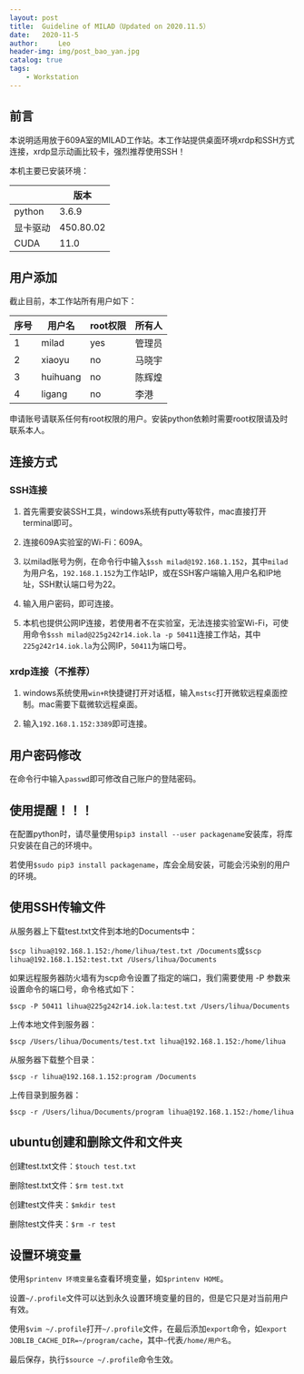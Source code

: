 ```yaml
---
layout: post
title:  Guideline of MILAD（Updated on 2020.11.5）
date:   2020-11-5
author:     Leo
header-img: img/post_bao_yan.jpg
catalog: true
tags:
    - Workstation
---
```



## 前言

本说明适用放于609A室的MILAD工作站。本工作站提供桌面环境xrdp和SSH方式连接，xrdp显示动画比较卡，强烈推荐使用SSH！

本机主要已安装环境：

|     |  版本  |  
|  ----  | ----  |  
| python  | 3.6.9 | 
| 显卡驱动  | 450.80.02 | 
| CUDA  | 11.0 | 

## 用户添加

截止目前，本工作站所有用户如下：

|  序号   |  用户名  |  root权限 | 所有人|
|  ----  | ----  |  ----  | ----  |
| 1  | milad | yes | 管理员 |
| 2  | xiaoyu | no | 马晓宇 |
| 3  | huihuang | no | 陈辉煌 |
| 4  | ligang | no | 李港 |

申请账号请联系任何有root权限的用户。安装python依赖时需要root权限请及时联系本人。

## 连接方式
### SSH连接
1. 首先需要安装SSH工具，windows系统有putty等软件，mac直接打开terminal即可。

2. 连接609A实验室的Wi-Fi：609A。

3. 以milad账号为例，在命令行中输入`$ssh milad@192.168.1.152`，其中`milad`为用户名，`192.168.1.152`为工作站IP，或在SSH客户端输入用户名和IP地址，SSH默认端口号为22。

4. 输入用户密码，即可连接。

5. 本机也提供公网IP连接，若使用者不在实验室，无法连接实验室Wi-Fi，可使用命令`$ssh milad@225g242r14.iok.la -p 50411`连接工作站，其中`225g242r14.iok.la`为公网IP，`50411`为端口号。

### xrdp连接（不推荐）
1. windows系统使用`win+R`快捷键打开对话框，输入`mstsc`打开微软远程桌面控制。mac需要下载微软远程桌面。

2. 输入`192.168.1.152:3389`即可连接。

## 用户密码修改
在命令行中输入`passwd`即可修改自己账户的登陆密码。

## 使用提醒！！！

在配置python时，请尽量使用`$pip3 install --user packagename`安装库，将库只安装在自己的环境中。

若使用`$sudo pip3 install packagename`，库会全局安装，可能会污染别的用户的环境。

## 使用SSH传输文件

从服务器上下载test.txt文件到本地的Documents中：

`$scp lihua@192.168.1.152:/home/lihua/test.txt /Documents`或`$scp lihua@192.168.1.152:test.txt /Users/lihua/Documents`

如果远程服务器防火墙有为scp命令设置了指定的端口，我们需要使用 -P 参数来设置命令的端口号，命令格式如下：

`$scp -P 50411 lihua@225g242r14.iok.la:test.txt /Users/lihua/Documents`

上传本地文件到服务器：

`$scp /Users/lihua/Documents/test.txt lihua@192.168.1.152:/home/lihua`

从服务器下载整个目录：

`$scp -r lihua@192.168.1.152:program /Documents`

上传目录到服务器：

`$scp -r /Users/lihua/Documents/program lihua@192.168.1.152:/home/lihua`

## ubuntu创建和删除文件和文件夹

创建test.txt文件：`$touch test.txt`

删除test.txt文件：`$rm test.txt`

创建test文件夹：`$mkdir test`

删除test文件夹：`$rm -r test`

## 设置环境变量

使用`$printenv 环境变量名`查看环境变量，如`$printenv HOME`。

设置`~/.profile`文件可以达到永久设置环境变量的目的，但是它只是对当前用户有效。

使用`$vim ~/.profile`打开`~/.profile`文件，在最后添加`export`命令，如`export JOBLIB_CACHE_DIR=~/program/cache`，其中`~`代表`/home/用户名`。

最后保存，执行`$source ~/.profile`命令生效。
